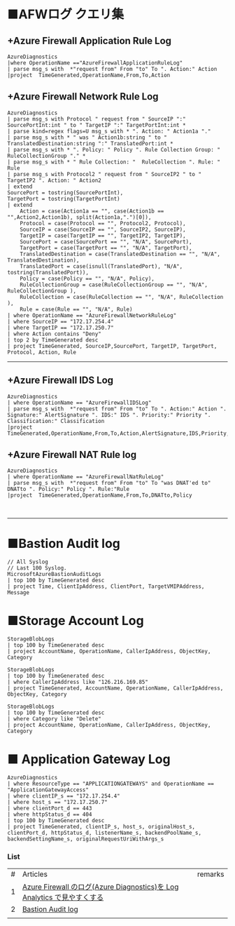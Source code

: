 
# **■AFWログ クエリ集**
## +Azure Firewall Application Rule Log

```Kusto
AzureDiagnostics 
|where OperationName =="AzureFirewallApplicationRuleLog"
| parse msg_s with  *"request from" From "to" To ". Action:" Action
|project  TimeGenerated,OperationName,From,To,Action
```


## +Azure Firewall Network Rule Log

```Kusto
AzureDiagnostics
| parse msg_s with Protocol " request from " SourceIP ":" SourcePortInt:int " to " TargetIP ":" TargetPortInt:int *
| parse kind=regex flags=U msg_s with * ". Action: " Action1a "."
| parse msg_s with * " was " Action1b:string " to " TranslatedDestination:string ":" TranslatedPort:int *
| parse msg_s with * ". Policy: " Policy ". Rule Collection Group: " RuleCollectionGroup "." *
| parse msg_s with * " Rule Collection: "  RuleCollection ". Rule: " Rule
| parse msg_s with Protocol2 " request from " SourceIP2 " to " TargetIP2 ". Action: " Action2
| extend
SourcePort = tostring(SourcePortInt),
TargetPort = tostring(TargetPortInt)
| extend
    Action = case(Action1a == "", case(Action1b == "",Action2,Action1b), split(Action1a,".")[0]),
    Protocol = case(Protocol == "", Protocol2, Protocol),
    SourceIP = case(SourceIP == "", SourceIP2, SourceIP),
    TargetIP = case(TargetIP == "", TargetIP2, TargetIP),
    SourcePort = case(SourcePort == "", "N/A", SourcePort),
    TargetPort = case(TargetPort == "", "N/A", TargetPort),
    TranslatedDestination = case(TranslatedDestination == "", "N/A", TranslatedDestination), 
    TranslatedPort = case(isnull(TranslatedPort), "N/A", tostring(TranslatedPort)),
    Policy = case(Policy == "", "N/A", Policy),
    RuleCollectionGroup = case(RuleCollectionGroup == "", "N/A", RuleCollectionGroup ),
    RuleCollection = case(RuleCollection == "", "N/A", RuleCollection ),
    Rule = case(Rule == "", "N/A", Rule)
| where OperationName == "AzureFirewallNetworkRuleLog"
| where SourceIP == "172.17.254.4"
| where TargetIP == "172.17.250.7"
| where Action contains "Deny"
| top 2 by TimeGenerated desc
| project TimeGenerated, SourceIP,SourcePort, TargetIP, TargetPort, Protocol, Action, Rule
```

---

## +Azure Firewall IDS Log

```Kusto
AzureDiagnostics
| where OperationName == "AzureFirewallIDSLog"
| parse msg_s with  *"request from" From "to" To ". Action:" Action ". Signature:" AlertSignature ". IDS:" IDS ". Priority:" Priority ". Classification:" Classification
|project  TimeGenerated,OperationName,From,To,Action,AlertSignature,IDS,Priority,Classification
```

## +Azure Firewall NAT Rule log

```Kusto
AzureDiagnostics
| where OperationName == "AzureFirewallNatRuleLog"
| parse msg_s with  *"request from" From "to" To "was DNAT'ed to" DNATto ". Policy:" Policy ". Rule:"Rule
|project  TimeGenerated,OperationName,From,To,DNATto,Policy
```

<br>

---

# **■Bastion Audit log**

```Kusto
// All Syslog 
// Last 100 Syslog. 
MicrosoftAzureBastionAuditLogs 
| top 100 by TimeGenerated desc
| project Time, ClientIpAddress, ClientPort, TargetVMIPAddress, Message
```
# **■Storage Account Log**
```Kusto
StorageBlobLogs 
| top 100 by TimeGenerated desc
| project AccountName, OperationName, CallerIpAddress, ObjectKey, Category
```

```Kusto
StorageBlobLogs 
| top 100 by TimeGenerated desc
| where CallerIpAddress like "126.216.169.85"
| project TimeGenerated, AccountName, OperationName, CallerIpAddress, ObjectKey, Category
```

```Kusto
StorageBlobLogs 
| top 100 by TimeGenerated desc
| where Category like "Delete"
| project AccountName, OperationName, CallerIpAddress, ObjectKey, Category
```

# **■ Application Gateway Log**
```Kusto
AzureDiagnostics
| where ResourceType == "APPLICATIONGATEWAYS" and OperationName == "ApplicationGatewayAccess"
| where clientIP_s == "172.17.254.4"
| where host_s == "172.17.250.7"
| where clientPort_d == 443
| where httpStatus_d == 404
| top 100 by TimeGenerated desc
| project TimeGenerated, clientIP_s, host_s, originalHost_s, clientPort_d, httpStatus_d, listenerName_s, backendPoolName_s, backendSettingName_s, originalRequestUriWithArgs_s
```

### **List**
||||
|---|---|---|
|#|Articles|remarks|
|1|[Azure Firewall のログ(Azure Diagnostics)を Log Analytics で見やすくする](https://qiita.com/aktsmm/items/380eab220bd892581a19)||
|2|[Bastion Audit log](https://learn.microsoft.com/ja-jp/azure/azure-monitor/reference/tables/MicrosoftAzureBastionAuditLogs)||
||||